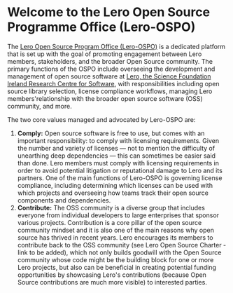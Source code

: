 # Welcome to the Lero Open Source Programme Office (Lero-OSPO)

The [Lero Open Source Program Office (Lero-OSPO)](https://sfi-lero.github.io/OSPO/) is a dedicated platform that is set up with the goal of promoting engagement between Lero members, stakeholders, and the broader Open Source community. The primary functions of the OSPO include overseeing the development and management of open source software at [Lero, the Science Foundation Ireland Research Centre for Software](https://lero.ie/), with responsibilities including open source library selection, license compliance workflows, managing Lero members'relationship with the broader open source software (OSS) community, and more.

The two core values managed and advocated by Lero-OSPO are:

1. **Comply:** Open source software is free to use, but comes with an important responsibility: to comply with licensing requirements. Given the number and variety of licenses — not to mention the difficulty of unearthing deep dependencies — this can sometimes be easier said than done. Lero members must comply with licensing requirements in order to avoid potential litigation or reputational damage to Lero and its partners. One of the main functions of Lero-OSPO is governing license compliance, including determining which licenses can be used with which projects and overseeing how teams track their open source components and dependencies.
2. **Contribute:** The OSS community is a diverse group that includes everyone from individual developers to large enterprises that sponsor various projects.  Contribution is a core pillar of the open source community mindset and it is also one of the main reasons why open source has thrived in recent years. Lero encourages its members to contribute back to the OSS community (see Lero Open Source Charter - link to be added), which not only builds goodwill with the Open Source community whose code might be the building block for one or more Lero projects, but also can be beneficial in creating potential funding opportunities by showcasing Lero's contributions (because Open Source contributions are much more visible) to interested parties.
